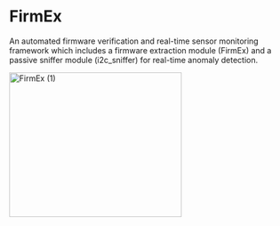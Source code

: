 # FirmEx
An automated firmware verification and real-time sensor monitoring framework which includes a firmware extraction module (FirmEx) and a passive sniffer module (i2c_sniffer) for real-time anomaly detection.

<img width="310" height="260" alt="FirmEx (1)" src="https://github.com/user-attachments/assets/dea34dd7-5168-4424-a204-ae244fcb95a5" />
